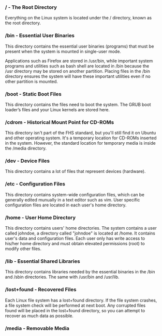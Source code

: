 
### / - The Root Directory

Everything on the Linux system is located under the / directory, known as the root directory.

### /bin - Essential User Binaries

This directory contains the essential user binaries (programs) that must be present when the system is mounted in single-user mode.

Applications such as Firefox are stored in /usr/bin, while important system programs and utilities such as bash shell are located in /bin because the /usr directory may be stored on another partition. Placing files in the /bin directory ensures the system will have these important utilities even if no other partition is mounted.

### /boot - Static Boot Files

This directory contains the files need to boot the system. The GRUB boot loader’s files and your Linux kernels are stored here.

### /cdrom - Historical Mount Point for CD-ROMs

This directory isn't part of the FHS standard, but you'll still find it on Ubuntu and other operating system. It's a temporary location for CD-ROMs inserted in the system. However, the standard location for temporary media is inside the /media directory.

### /dev - Device Files

This directory contains a lot of files that represent devices (hardware).

### /etc - Configuration Files

This directory contains system-wide configuration files, which can be generally edited munually in a text editor such as vim. User specific configuration files are located in each user's home directory.

### /home - User Home Directory

This directory contains users' home directories. The system contains a user called johndoe, a directory called "johndoe" is located at /home. It contains user's data and configuration files. Each user only has write access to his/her home directory and must obtain elevated permissions (root) to modify other files.

### /lib - Essential Shared Libraries

This directory contains libraries needed by the essential binaries in the /bin and /sbin directories. The same with /usr/bin and /usr/lib.

### /lost+found - Recovered Files

Each Linux file system has a lost+found directory. If the file system crashes, a file system check will be performed at next boot. Any corrupted files found will be placed in the lost+found directory, so you can attempt to recover as much data as possible.

### /media - Removable Media

